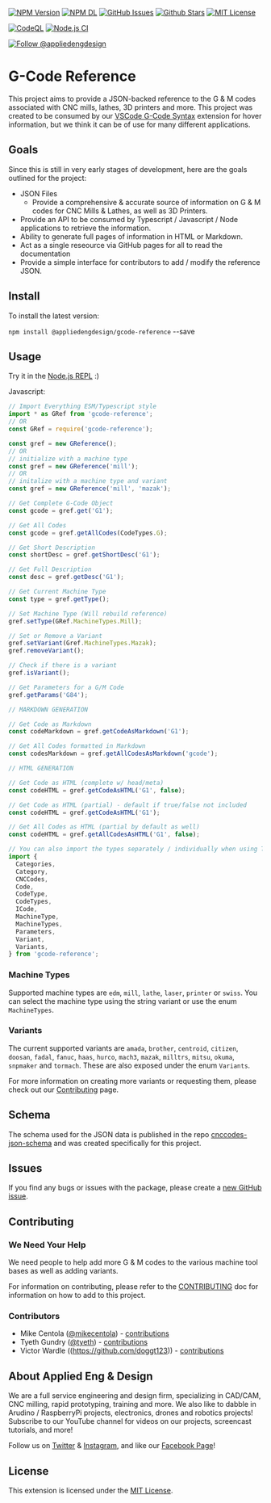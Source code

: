 [![NPM Version](https://badgen.net/npm/v/@appliedengdesign/gcode-reference)](https://www.npmjs.com/package/@appliedengdesign/gcode-reference) [![NPM DL](https://badgen.net/npm/dt/@appliedengdesign/gcode-reference)](https://www.npmjs.com/package/@appliedengdesign/gcode-reference) [![GitHub Issues](https://badgen.net/github/open-issues/appliedengdesign/gcode-reference)](https://github.com/appliedengdesign/gcode-reference/issues)
[![Github Stars](https://badgen.net/github/stars/appliedengdesign/gcode-reference)](https://github.com/appliedengdesign/gcode-reference) [![MIT License](https://badgen.net/badge/license/MIT)](https://opensource.org/licenses/MIT)

[![CodeQL](https://github.com/appliedengdesign/gcode-reference/actions/workflows/codeql.yml/badge.svg)](https://github.com/appliedengdesign/gcode-reference/actions/workflows/codeql.yml) [![Node.js CI](https://github.com/appliedengdesign/gcode-reference/actions/workflows/nodejs-ci.yml/badge.svg)](https://github.com/appliedengdesign/gcode-reference/actions/workflows/nodejs-ci.yml)

[![Follow @appliedengdesign](https://badgen.net/twitter/follow/appliedengdes)](https://twitter.com/appliedengdes)

# G-Code Reference

This project aims to provide a JSON-backed reference to the G & M codes associated with CNC mills, lathes, 3D printers and more. This project was created to be consumed by our [VSCode G-Code Syntax](https://github.com/appliedengdesign/vscode-gcode-syntax) extension for hover information, but we think it can be of use for many different applications.

## Goals

Since this is still in very early stages of development, here are the goals outlined for the project:

- JSON Files
  - Provide a comprehensive & accurate source of information on G & M codes for CNC Mills & Lathes, as well as 3D Printers.
- Provide an API to be consumed by Typescript / Javascript / Node applications to retrieve the information.
- Ability to generate full pages of information in HTML or Markdown.
- Act as a single reseource via GitHub pages for all to read the documentation
- Provide a simple interface for contributors to add / modify the reference JSON.

## Install

To install the latest version:

`npm install @appliedengdesign/gcode-reference` --save

## Usage

Try it in the [Node.js REPL](https://npm.runkit.com/%40appliedengdesign%2Fgcode-reference) :)

Javascript:

```javascript
// Import Everything ESM/Typescript style
import * as GRef from 'gcode-reference';
// OR
const GRef = require('gcode-reference');

const gref = new GReference();
// OR
// initialize with a machine type
const gref = new GReference('mill');
// OR
// initalize with a machine type and variant
const gref = new GReference('mill', 'mazak');

// Get Complete G-Code Object
const gcode = gref.get('G1');

// Get All Codes
const gcode = gref.getAllCodes(CodeTypes.G);

// Get Short Description
const shortDesc = gref.getShortDesc('G1');

// Get Full Description
const desc = gref.getDesc('G1');

// Get Current Machine Type
const type = gref.getType();

// Set Machine Type (Will rebuild reference)
gref.setType(GRef.MachineTypes.Mill);

// Set or Remove a Variant
gref.setVariant(Gref.MachineTypes.Mazak);
gref.removeVariant();

// Check if there is a variant
gref.isVariant();

// Get Parameters for a G/M Code
gref.getParams('G84');

// MARKDOWN GENERATION

// Get Code as Markdown
const codeMarkdown = gref.getCodeAsMarkdown('G1');

// Get All Codes formatted in Markdown
const codesMarkdown = gref.getAllCodesAsMarkdown('gcode');

// HTML GENERATION

// Get Code as HTML (complete w/ head/meta)
const codeHTML = gref.getCodeAsHTML('G1', false);

// Get Code as HTML (partial) - default if true/false not included
const codeHTML = gref.getCodeAsHTML('G1');

// Get All Codes as HTML (partial by default as well)
const codeHTML = gref.getAllCodesAsHTML('G1', false);

// You can also import the types separately / individually when using Typescript
import {
  Categories,
  Category,
  CNCCodes,
  Code,
  CodeType,
  CodeTypes,
  ICode,
  MachineType,
  MachineTypes,
  Parameters,
  Variant,
  Variants,
} from 'gcode-reference';
```

### Machine Types

Supported machine types are `edm`, `mill`, `lathe`, `laser`, `printer` or `swiss`. You can select the machine type using the string variant or use the enum `MachineTypes`.

### Variants

The current supported variants are `amada`, `brother`, `centroid`, `citizen`, `doosan`, `fadal`, `fanuc`, `haas`, `hurco`, `mach3`, `mazak`, `milltrs`, `mitsu`, `okuma`, `snpmaker` and `tormach`. These are also exposed under the enum `Variants`.

For more information on creating more variants or requesting them, please check out our [Contributing](CONTRIBUTING.md) page.

## Schema

The schema used for the JSON data is published in the repo [cnccodes-json-schema](https://github.com/appliedengdesign/cnccodes-json-schema) and was created specifically for this project.

## Issues

If you find any bugs or issues with the package, please create a [new GitHub issue](https://github.com/appliedengdesign/gcode-reference/issues).

## Contributing

### We Need Your Help

We need people to help add more G & M codes to the various machine tool bases as well as adding variants.

For information on contributing, please refer to the [CONTRIBUTING](https://github.com/appliedengdesign/gcode-reference/blob/master/CONTRIBUTING.md) doc for information on how to add to this project.

### Contributors

- Mike Centola ([@mikecentola](https://github.com/mikecentola)) - [contributions](https://github.com/appliedengdesign/gcode-reference/commits?author=mikecentola)
- Tyeth Gundry ([@tyeth](https://github.com/tyeth)) - [contributions](https://github.com/appliedengdesign/gcode-reference/commits?author=tyeth)
- Victor Wardle ((https://github.com/doggt123)) - [contributions](https://github.com/appliedengdesign/gcode-reference/commits?author=doggt123)

## About Applied Eng & Design

We are a full service engineering and design firm, specializing in CAD/CAM, CNC milling, rapid prototyping, training and more. We also like to dabble in Arudino / RaspberryPi projects, electronics, drones and robotics projects! Subscribe to our YouTube channel for videos on our projects, screencast tutorials, and more!

Follow us on [Twitter](https://twitter.com/appliedengdes) & [Instagram](https://instagram.com/appliedengdes), and like our [Facebook Page](https://facebook.com/appliedengdesign)!

## License

This extension is licensed under the [MIT License](https://opensource.org/licenses/MIT).
